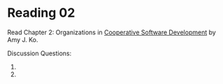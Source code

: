 # Reading 02

Read Chapter 2: Organizations in [Cooperative Software Development](https://faculty.washington.edu/ajko/books/cooperative-software-development/) by Amy J. Ko.

Discussion Questions:

1.
2. 